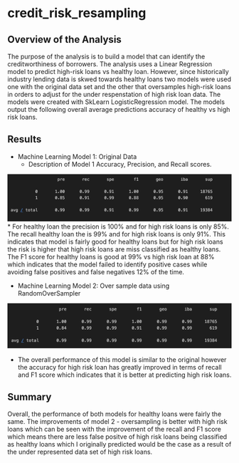 # credit_risk_resampling

## Overview of the Analysis

The purpose of the analysis is to build a model that can identify the creditworthiness of borrowers. The analysis uses a Linear Regression model to predict high-risk loans vs healthy loan. However, since historically industry lending data  is skwed towards healthy loans two models were used one with the original data set and the other that oversamples high-risk loans in orders to adjust for the under respenstation of high risk loan data. The models were created with SkLearn LogisticRegression model. The models output the following overall average predictions accuracy of healthy vs high risk loans. 

## Results

* Machine Learning Model 1: Original Data 
  * Description of Model 1 Accuracy, Precision, and Recall scores.

!['Model 1'](Resources/images/original_data_model1.png)
    * For healthy loan the precision is 100% and for high risk loans is only 85%. The recall healthy loan the is 99% and for high risk loans is only 91%. This indicates that model is fairly good for healthy loans but for high risk loans the risk is higher that high risk loans are miss classified as healthy loans. The F1 score for healthy loans is good at 99% vs high risk loan at 88% which indicates that the model failed to identify positive cases while avoiding false positives and false negatives 12% of the time. 

* Machine Learning Model 2: Over sample data using RandomOverSampler

!['Model 2'](Resources/images/oversample_data_model2.png)

  * The overall performance of this model is similar to the original however the accuracy for high risk loan has greatly improved in terms of recall and F1 score which indicates that it is better at predicting high risk loans. 

## Summary

Overall, the performance of both models for healthy loans were fairly the same. The improvements of model 2 - oversampling is better with high risk loans which can be seen with the improvement of the recall and F1 score which means there are less false positve of high risk loans being classified as healthy loans which I originally predicted would be the case as a result of the under represented data set of high risk loans. 

